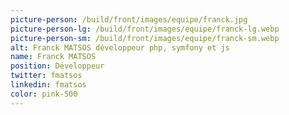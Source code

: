 ```yaml
---
picture-person: /build/front/images/equipe/franck.jpg
picture-person-lg: /build/front/images/equipe/franck-lg.webp
picture-person-sm: /build/front/images/equipe/franck-sm.webp
alt: Franck MATSOS développeur php, symfony et js
name: Franck MATSOS
position: Développeur
twitter: fmatsos
linkedin: fmatsos
color: pink-500
---
```


